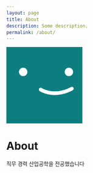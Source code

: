 ```yaml
---
layout: page
title: About
description: Some description.
permalink: /about/
---
```


<img class="img-rounded" src="/assets/img/uploads/profile.png" alt="Thiago Rossener" width="200">

# About

직무 경력
산업공학을 전공했습니다
